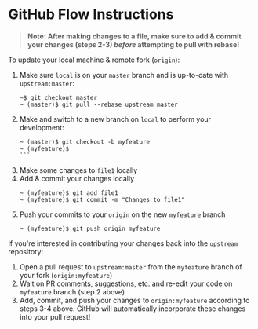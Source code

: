 GitHub Flow Instructions
========================

> **Note: After making changes to a file, make sure to add & commit your
> changes (steps 2-3) _before_ attempting to pull with rebase!**

To update your local machine & remote fork (`origin`):
1. Make sure `local` is on your `master` branch and is up-to-date with
`upstream:master`:
    ```
    ~$ git checkout master
    ~ (master)$ git pull --rebase upstream master
    ```
2. Make and switch to a new branch on `local` to perform your development:
    ````
    ~ (master)$ git checkout -b myfeature
    ~ (myfeature)$ 
    ```
2. Make some changes to `file1` locally
3. Add & commit your changes locally
    ```
    ~ (myfeature)$ git add file1
    ~ (myfeature)$ git commit -m "Changes to file1"
    ```
4. Push your commits to your `origin` on the new `myfeature` branch
    ```
    ~ (myfeature)$ git push origin myfeature
    ```

If you're interested in contributing your changes back into the `upstream`
repository:
1. Open a pull request to `upstream:master` from the `myfeature` branch
of your fork (`origin:myfeature`)
2. Wait on PR comments, suggestions, etc. and re-edit your code on `myfeature`
branch (step 2 above)
3. Add, commit, and push your changes to `origin:myfeature` according to steps
3-4 above. GitHub will automatically incorporate these changes into your pull request!



